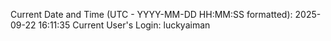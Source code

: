 Current Date and Time (UTC - YYYY-MM-DD HH:MM:SS formatted): 2025-09-22 16:11:35
Current User's Login: luckyaiman
